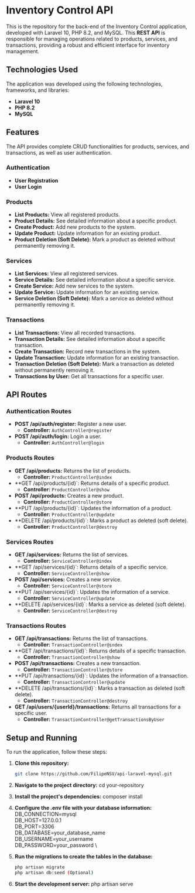 # Inventory Control API

This is the repository for the back-end of the Inventory Control application, developed with Laravel 10, PHP 8.2, and MySQL. This **REST API** is responsible for managing operations related to products, services, and transactions, providing a robust and efficient interface for inventory management.

## Technologies Used

The application was developed using the following technologies, frameworks, and libraries:

- **Laravel 10**
- **PHP 8.2**
- **MySQL**

## Features

The API provides complete CRUD functionalities for products, services, and transactions, as well as user authentication.

### Authentication

- **User Registration**
- **User Login**

### Products

- **List Products:** View all registered products.
- **Product Details:** See detailed information about a specific product.
- **Create Product:** Add new products to the system.
- **Update Product:** Update information for an existing product.
- **Product Deletion (Soft Delete):** Mark a product as deleted without permanently removing it.

### Services

- **List Services:** View all registered services.
- **Service Details:** See detailed information about a specific service.
- **Create Service:** Add new services to the system.
- **Update Service:** Update information for an existing service.
- **Service Deletion (Soft Delete):** Mark a service as deleted without permanently removing it.

### Transactions

- **List Transactions:** View all recorded transactions.
- **Transaction Details:** See detailed information about a specific transaction.
- **Create Transaction:** Record new transactions in the system.
- **Update Transaction:** Update information for an existing transaction.
- **Transaction Deletion (Soft Delete):** Mark a transaction as deleted without permanently removing it.
- **Transactions by User:** Get all transactions for a specific user.

## API Routes

### Authentication Routes

- **POST /api/auth/register:** Register a new user.
  - **Controller:** `AuthController@register`
- **POST /api/auth/login:** Login a user.
  - **Controller:** `AuthController@login`

### Products Routes

- **GET /api/products:** Returns the list of products.
  - **Controller:** `ProductController@index`
- **GET /api/products/{id}`: Returns details of a specific product.
  - **Controller:** `ProductController@show`
- **POST /api/products:** Creates a new product.
  - **Controller:** `ProductController@store`
- **PUT /api/products/{id}`: Updates the information of a product.
  - **Controller:** `ProductController@update`
- **DELETE /api/products/{id}`: Marks a product as deleted (soft delete).
  - **Controller:** `ProductController@destroy`

### Services Routes

- **GET /api/services:** Returns the list of services.
  - **Controller:** `ServiceController@index`
- **GET /api/services/{id}`: Returns details of a specific service.
  - **Controller:** `ServiceController@show`
- **POST /api/services:** Creates a new service.
  - **Controller:** `ServiceController@store`
- **PUT /api/services/{id}`: Updates the information of a service.
  - **Controller:** `ServiceController@update`
- **DELETE /api/services/{id}`: Marks a service as deleted (soft delete).
  - **Controller:** `ServiceController@destroy`

### Transactions Routes

- **GET /api/transactions:** Returns the list of transactions.
  - **Controller:** `TransactionController@index`
- **GET /api/transactions/{id}`: Returns details of a specific transaction.
  - **Controller:** `TransactionController@show`
- **POST /api/transactions:** Creates a new transaction.
  - **Controller:** `TransactionController@store`
- **PUT /api/transactions/{id}`: Updates the information of a transaction.
  - **Controller:** `TransactionController@update`
- **DELETE /api/transactions/{id}`: Marks a transaction as deleted (soft delete).
  - **Controller:** `TransactionController@destroy`
- **GET /api/users/{userId}/transactions:** Returns all transactions for a specific user.
  - **Controller:** `TransactionController@getTransactionsByUser`

## Setup and Running

To run the application, follow these steps:

1. **Clone this repository:**
   ```sh
   git clone https://github.com/FilipeNSV/api-laravel-mysql.git

2. **Navigate to the project directory:**
cd your-repository

3. **Install the project's dependencies:**
composer install

4. **Configure the .env file with your database information:**
DB_CONNECTION=mysql \
DB_HOST=127.0.0.1 \
DB_PORT=3306 \
DB_DATABASE=your_database_name \
DB_USERNAME=your_username \
DB_PASSWORD=your_password \

5. **Run the migrations to create the tables in the database:**
   ```sh
   php artisan migrate
   php artisan db:seed (Optional)

6. **Start the development server:**
php artisan serve